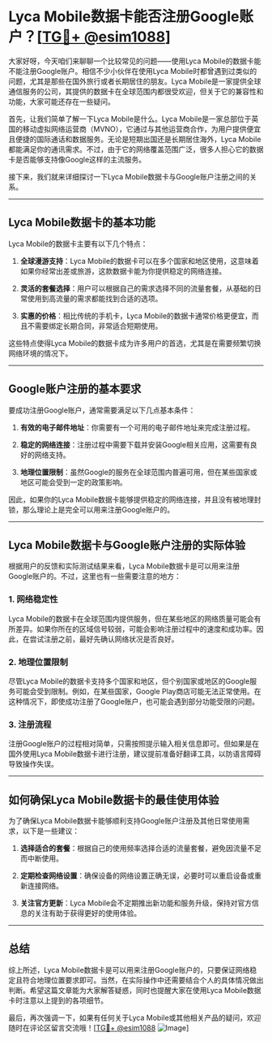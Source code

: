 # Lyca Mobile数据卡能否注册Google账户？[[TG💪+ @esim1088](https://t.me/s/esim1088)]

大家好呀，今天咱们来聊聊一个比较常见的问题——使用Lyca Mobile的数据卡能不能注册Google账户。相信不少小伙伴在使用Lyca Mobile时都曾遇到过类似的问题，尤其是那些在国外旅行或者长期居住的朋友。Lyca Mobile是一家提供全球通信服务的公司，其提供的数据卡在全球范围内都很受欢迎，但关于它的兼容性和功能，大家可能还存在一些疑问。

首先，让我们简单了解一下Lyca Mobile是什么。Lyca Mobile是一家总部位于英国的移动虚拟网络运营商（MVNO），它通过与其他运营商合作，为用户提供便宜且便捷的国际通话和数据服务。无论是短期出国还是长期居住海外，Lyca Mobile都能满足你的通讯需求。不过，由于它的网络覆盖范围广泛，很多人担心它的数据卡是否能够支持像Google这样的主流服务。

接下来，我们就来详细探讨一下Lyca Mobile数据卡与Google账户注册之间的关系。

---

## Lyca Mobile数据卡的基本功能

Lyca Mobile的数据卡主要有以下几个特点：

1. **全球漫游支持**：Lyca Mobile的数据卡可以在多个国家和地区使用，这意味着如果你经常出差或旅游，这款数据卡能为你提供稳定的网络连接。
   
2. **灵活的套餐选择**：用户可以根据自己的需求选择不同的流量套餐，从基础的日常使用到高流量的需求都能找到合适的选项。

3. **实惠的价格**：相比传统的手机卡，Lyca Mobile的数据卡通常价格更便宜，而且不需要绑定长期合同，非常适合短期使用。

这些特点使得Lyca Mobile的数据卡成为许多用户的首选，尤其是在需要频繁切换网络环境的情况下。

---

## Google账户注册的基本要求

要成功注册Google账户，通常需要满足以下几点基本条件：

1. **有效的电子邮件地址**：你需要有一个可用的电子邮件地址来完成注册过程。
   
2. **稳定的网络连接**：注册过程中需要下载并安装Google相关应用，这需要有良好的网络支持。

3. **地理位置限制**：虽然Google的服务在全球范围内普遍可用，但在某些国家或地区可能会受到一定的政策影响。

因此，如果你的Lyca Mobile数据卡能够提供稳定的网络连接，并且没有被地理封锁，那么理论上是完全可以用来注册Google账户的。

---

## Lyca Mobile数据卡与Google账户注册的实际体验

根据用户的反馈和实际测试结果来看，Lyca Mobile数据卡是可以用来注册Google账户的。不过，这里也有一些需要注意的地方：

### 1. 网络稳定性
Lyca Mobile的数据卡在全球范围内提供服务，但在某些地区的网络质量可能会有所差异。如果你所在的区域信号较弱，可能会影响注册过程中的速度和成功率。因此，在尝试注册之前，最好先确认网络状况是否良好。

### 2. 地理位置限制
尽管Lyca Mobile的数据卡支持多个国家和地区，但个别国家或地区的Google服务可能会受到限制。例如，在某些国家，Google Play商店可能无法正常使用。在这种情况下，即使成功注册了Google账户，也可能会遇到部分功能受限的问题。

### 3. 注册流程
注册Google账户的过程相对简单，只需按照提示输入相关信息即可。但如果是在国外使用Lyca Mobile数据卡进行注册，建议提前准备好翻译工具，以防语言障碍导致操作失误。

---

## 如何确保Lyca Mobile数据卡的最佳使用体验

为了确保Lyca Mobile数据卡能够顺利支持Google账户注册及其他日常使用需求，以下是一些建议：

1. **选择适合的套餐**：根据自己的使用频率选择合适的流量套餐，避免因流量不足而中断使用。

2. **定期检查网络设置**：确保设备的网络设置正确无误，必要时可以重启设备或重新连接网络。

3. **关注官方更新**：Lyca Mobile会不定期推出新功能和服务升级，保持对官方信息的关注有助于获得更好的使用体验。

---

## 总结

综上所述，Lyca Mobile数据卡是可以用来注册Google账户的，只要保证网络稳定且符合地理位置要求即可。当然，在实际操作中还需要结合个人的具体情况做出判断。希望这篇文章能为大家解答疑惑，同时也提醒大家在使用Lyca Mobile数据卡时注意以上提到的各项细节。

最后，再次强调一下，如果有任何关于Lyca Mobile或其他相关产品的疑问，欢迎随时在评论区留言交流哦！[[TG💪+ @esim1088](https://t.me/s/esim1088) ![Image](https://i.postimg.cc/4NQfJmqS/Snipaste-2025-05-13-00-14-12.png)]